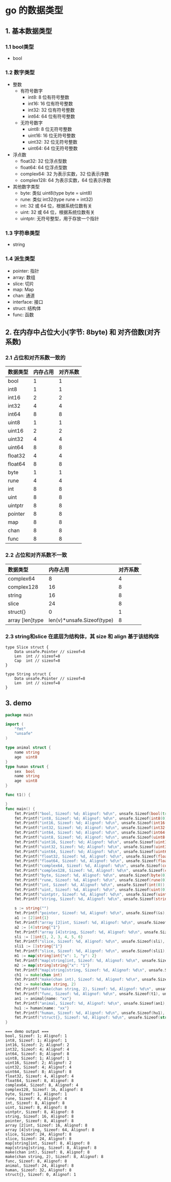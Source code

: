 # go 的数据类型

## 1. 基本数据类型

### 1.1 bool类型

- bool

### 1.2 数字类型

- 整数
    - 有符号数字
        - int8: 8 位有符号整数
        - int16: 16 位有符号整数
        - int32: 32 位有符号整数
        - int64: 64 位有符号整数
    - 无符号数字
        - uint8: 8 位无符号整数
        - uint16: 16 位无符号整数
        - uint32: 32 位无符号整数
        - uint64: 64 位无符号整数
- 浮点数
    - float32: 32 位浮点型数
    - float64: 64 位浮点型数
    - complex64: 32 为表示实数，32 位表示序数
    - complex128: 64 为表示实数，64 位表示序数
- 其他数字类型
    - byte: 类似 uint8(type byte = uint8)
    - rune: 类似 int32(type rune = int32)
    - int: 32 或 64 位，根据系统位数有关
    - uint: 32 或 64 位，根据系统位数有关
    - uintptr: 无符号整型，用于存放一个指针

### 1.3 字符串类型

- string

### 1.4 派生类型

- pointer: 指针
- array: 数组
- slice: 切片
- map: Map
- chan: 通道
- interface: 接口
- struct: 结构体
- func: 函数

## 2. 在内存中占位大小(字节: 8byte) 和 对齐倍数(对齐系数)

### 2.1 占位和对齐系数一致的

| 数据类型 | 内存占用 | 对齐系数 |
|:---|:-----|:---|
| bool | 1 | 1 |
| int8 | 1 | 1 |
| int16 | 2 | 2 |
| int32 | 4 | 4 |
| int64 | 8 | 8 |
| uint8 | 1 | 1 |
| uint16 | 2 | 2 |
| uint32 | 4 | 4 |
| uint64 | 8 | 8 |
| float32 | 4 | 4 |
| float64 | 8 | 8 |
| byte | 1 | 1 |
| rune | 4 | 4 |
| int | 8 | 8 |
| uint | 8 | 8 |
| uintptr | 8 | 8 |
| pointer | 8 | 8 |
| map | 8 | 8 |
| chan | 8 | 8 |
| func | 8 | 8 |

### 2.2 占位和对齐系数不一致

| 数据类型 | 内存占用 | 对齐系数 |
|:---|:---|:---|
| complex64 | 8 | 4 |
| complex128 | 16 | 8 |
| string | 16 | 8 |
| slice | 24 | 8 |
| struct{} | 0 | 1 |
| array [len]type | len(v)*unsafe.Sizeof(type) | 8 |

### 2.3 string和slice 在底层为结构体，其 size 和 align 基于该结构体

```
type Slice struct {
    Data unsafe.Pointer // sizeof=8
    Len  int // sizeof=8
    Cap  int // sizeof=8
}

type String struct {
    Data unsafe.Pointer // sizeof=8
    Len  int // sizeof=8
}
```

## 3. demo

```go
package main

import (
	"fmt"
	"unsafe"
)

type animal struct {
	name string
	age  uint8
}
type human struct {
	sex  bool
	name string
	age  uint8
}

func t1() {

}
func main() {
	fmt.Printf("bool, Sizeof: %d; Alignof: %d\n", unsafe.Sizeof(bool(true)), unsafe.Alignof(bool(true)))
	fmt.Printf("int8, Sizeof: %d; Alignof: %d\n", unsafe.Sizeof(int8(0)), unsafe.Alignof(int8(0)))
	fmt.Printf("int16, Sizeof: %d; Alignof: %d\n", unsafe.Sizeof(int16(0)), unsafe.Alignof(int16(0)))
	fmt.Printf("int32, Sizeof: %d; Alignof: %d\n", unsafe.Sizeof(int32(0)), unsafe.Alignof(int32(0)))
	fmt.Printf("int64, Sizeof: %d; Alignof: %d\n", unsafe.Sizeof(int64(0)), unsafe.Alignof(int64(0)))
	fmt.Printf("uint8, Sizeof: %d; Alignof: %d\n", unsafe.Sizeof(uint8(0)), unsafe.Alignof(uint8(0)))
	fmt.Printf("uint16, Sizeof: %d; Alignof: %d\n", unsafe.Sizeof(uint16(0)), unsafe.Alignof(uint16(0)))
	fmt.Printf("uint32, Sizeof: %d; Alignof: %d\n", unsafe.Sizeof(uint32(0)), unsafe.Alignof(uint32(0)))
	fmt.Printf("uint64, Sizeof: %d; Alignof: %d\n", unsafe.Sizeof(uint64(0)), unsafe.Alignof(uint64(0)))
	fmt.Printf("float32, Sizeof: %d, Alignof: %d\n", unsafe.Sizeof(float32(0)), unsafe.Alignof(float32(0)))
	fmt.Printf("float64, Sizeof: %d, Alignof: %d\n", unsafe.Sizeof(float64(0)), unsafe.Alignof(float64(0)))
	fmt.Printf("complex64, Sizeof: %d, Alignof: %d\n", unsafe.Sizeof(complex64(0)), unsafe.Alignof(complex64(0)))
	fmt.Printf("complex128, Sizeof: %d, Alignof: %d\n", unsafe.Sizeof(complex128(0)), unsafe.Alignof(complex128(0)))
	fmt.Printf("byte, Sizeof: %d, Alignof: %d\n", unsafe.Sizeof(byte(0)), unsafe.Alignof(byte(0)))
	fmt.Printf("rune, Sizeof: %d, Alignof: %d\n", unsafe.Sizeof(rune(0)), unsafe.Alignof(rune(0)))
	fmt.Printf("int, Sizeof: %d, Alignof: %d\n", unsafe.Sizeof(int(0)), unsafe.Alignof(int(0)))
	fmt.Printf("uint, Sizeof: %d, Alignof: %d\n", unsafe.Sizeof(uint(0)), unsafe.Alignof(uint(0)))
	fmt.Printf("uintptr, Sizeof: %d, Alignof: %d\n", unsafe.Sizeof(uintptr(0)), unsafe.Alignof(uintptr(0)))
	fmt.Printf("string, Sizeof: %d, Alignof: %d\n", unsafe.Sizeof(string("")), unsafe.Alignof(string("")))

	s := string("")
	fmt.Printf("pointer, Sizeof: %d, Alignof: %d\n", unsafe.Sizeof(&s), unsafe.Alignof(&s))
	a1 := [2]int{1}
	fmt.Printf("array [2]int, Sizeof: %d, Alignof: %d\n", unsafe.Sizeof(a1), unsafe.Alignof(a1))
	a2 := [4]string{"1"}
	fmt.Printf("array [4]string, Sizeof: %d, Alignof: %d\n", unsafe.Sizeof(a2), unsafe.Alignof(a2))
	sli := []int{1, 2, 3, 4, 5, 6}
	fmt.Printf("slice, Sizeof: %d, Alignof: %d\n", unsafe.Sizeof(sli), unsafe.Alignof(sli))
	sli1 := []string{"1"}
	fmt.Printf("slice, Sizeof: %d, Alignof: %d\n", unsafe.Sizeof(sli1), unsafe.Alignof(sli1))
	m1 := map[string]int{"x": 1, "y": 2}
	fmt.Printf("map[string]int, Sizeof: %d, Alignof: %d\n", unsafe.Sizeof(m1), unsafe.Alignof(m1))
	m2 := map[string]string{"x": "1"}
	fmt.Printf("map[string]string, Sizeof: %d, Alignof: %d\n", unsafe.Sizeof(m2), unsafe.Alignof(m2))
	ch1 := make(chan int)
	fmt.Printf("make(chan int), Sizeof: %d, Alignof: %d\n", unsafe.Sizeof(ch1), unsafe.Alignof(ch1))
	ch2 := make(chan string, 2)
	fmt.Printf("make(chan string, 2), Sizeof: %d, Alignof: %d\n", unsafe.Sizeof(ch2), unsafe.Alignof(ch2))
	fmt.Printf("func, Sizeof: %d, Alignof: %d\n", unsafe.Sizeof(t1), unsafe.Alignof(t1))
	an1 := animal{name: "xx"}
	fmt.Printf("animal, Sizeof: %d, Alignof: %d\n", unsafe.Sizeof(an1), unsafe.Alignof(an1))
	hu1 := human{name: "xx"}
	fmt.Printf("human, Sizeof: %d, Alignof: %d\n", unsafe.Sizeof(hu1), unsafe.Alignof(hu1))
	fmt.Printf("struct{}, Sizeof: %d, Alignof: %d\n", unsafe.Sizeof(struct{}{}), unsafe.Alignof(struct{}{}))
}

```
```text
=== demo output ===
bool, Sizeof: 1; Alignof: 1
int8, Sizeof: 1; Alignof: 1
int16, Sizeof: 2; Alignof: 2
int32, Sizeof: 4; Alignof: 4
int64, Sizeof: 8; Alignof: 8
uint8, Sizeof: 1; Alignof: 1
uint16, Sizeof: 2; Alignof: 2
uint32, Sizeof: 4; Alignof: 4
uint64, Sizeof: 8; Alignof: 8
float32, Sizeof: 4, Alignof: 4
float64, Sizeof: 8, Alignof: 8
complex64, Sizeof: 8, Alignof: 4
complex128, Sizeof: 16, Alignof: 8
byte, Sizeof: 1, Alignof: 1
rune, Sizeof: 4, Alignof: 4
int, Sizeof: 8, Alignof: 8
uint, Sizeof: 8, Alignof: 8
uintptr, Sizeof: 8, Alignof: 8
string, Sizeof: 16, Alignof: 8
pointer, Sizeof: 8, Alignof: 8
array [2]int, Sizeof: 16, Alignof: 8
array [4]string, Sizeof: 64, Alignof: 8
slice, Sizeof: 24, Alignof: 8
slice, Sizeof: 24, Alignof: 8
map[string]int, Sizeof: 8, Alignof: 8
map[string]string, Sizeof: 8, Alignof: 8
make(chan int), Sizeof: 8, Alignof: 8
make(chan string, 2), Sizeof: 8, Alignof: 8
func, Sizeof: 8, Alignof: 8
animal, Sizeof: 24, Alignof: 8
human, Sizeof: 32, Alignof: 8
struct{}, Sizeof: 0, Alignof: 1
```
